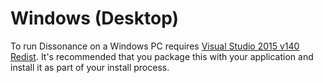 # Windows (Desktop)

To run Dissonance on a Windows PC requires [Visual Studio 2015 v140 Redist](https://www.microsoft.com/en-gb/download/details.aspx?id=48145). It's recommended that you package this with your application and install it as part of your install process.